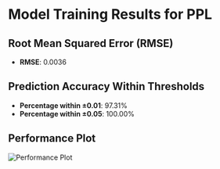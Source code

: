 # Model Training Results for PPL

## Root Mean Squared Error (RMSE)
- **RMSE**: 0.0036

## Prediction Accuracy Within Thresholds
- **Percentage within ±0.01**: 97.31%
- **Percentage within ±0.05**: 100.00%

## Performance Plot
![Performance Plot](../imgs/PPL.png)
